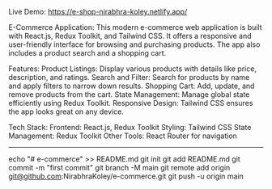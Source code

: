 Live Demo: https://e-shop-nirabhra-koley.netlify.app/

E-Commerce Application:
This modern e-commerce web application is built with React.js, Redux Toolkit, and Tailwind CSS. It offers a responsive and user-friendly interface for browsing and purchasing products. The app also includes a product search and a shopping cart.

Features:
Product Listings: Display various products with details like price, description, and ratings.
Search and Filter: Search for products by name and apply filters to narrow down results.
Shopping Cart: Add, update, and remove products from the cart.
State Management: Manage global state efficiently using Redux Toolkit.
Responsive Design: Tailwind CSS ensures the app looks great on any device.

Tech Stack:
Frontend: React.js, Redux Toolkit
Styling: Tailwind CSS
State Management: Redux Toolkit
Other Tools: React Router for navigation


--------------------------------------------------------------------------------------------------------------------------------------------------------------------
echo "# e-commerce" >> README.md
git init
git add README.md
git commit -m "first commit"
git branch -M main
git remote add origin git@github.com:NirabhraKoley/e-commerce.git
git push -u origin main
